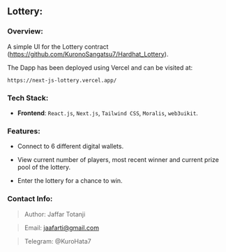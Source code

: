 ## Lottery:

### Overview:
A simple UI for the Lottery contract (https://github.com/KuronoSangatsu7/Hardhat_Lottery).

The Dapp has been deployed using Vercel and can be visited at:

    https://next-js-lottery.vercel.app/

### Tech Stack:

- **Frontend**: `React.js`, `Next.js`, `Tailwind CSS`, `Moralis`, `web3uikit`.

### Features:
- Connect to 6 different digital wallets.

- View current number of players, most recent winner and current prize pool of the lottery.

- Enter the lottery for a chance to win.

### Contact Info:
> Author: Jaffar Totanji

> Email: jaafarti@gmail.com

> Telegram: @KuroHata7
